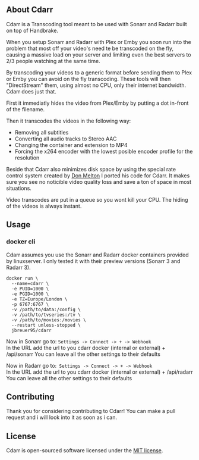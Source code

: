 ## About Cdarr

Cdarr is a Transcoding tool meant to be used with Sonarr and Radarr built on top of Handbrake.

When you setup Sonarr and Radarr with Plex or Emby you soon run into the problem that most off your video's need te be transcoded on the fly, causing a massive load on your server and limiting even the best servers to 2/3 people watching at the same time.

By transcoding your videos to a generic format before sending them to Plex or Emby you can avoid on the fly transcoding. These tools will then "DirectStream" them, using almost no CPU, only their internet bandwidth. Cdarr does just that. 

First it immediatly hides the video from Plex/Emby by putting a dot in-front of the filename.

Then it transcodes the videos in the following way:
* Removing all subtitles
* Converting all audio tracks to Stereo AAC
* Changing the container and extension to MP4
* Forcing the x264 encoder with the lowest posible encoder profile for the resolution

Beside that Cdarr also minimizes disk space by using the special rate control system created by [Don Melton](https://github.com/donmelton/video_transcoding#how-my-simple-and-special-ratecontrol-systems-work) I ported his code for Cdarr. It makes sure you see no noticible video quality loss and save a ton of space in most situations.

Video transcodes are put in a queue so you wont kill your CPU. The hiding of the videos is always instant. 

## Usage

### docker cli

Cdarr assumes you use the Sonarr and Radarr docker containers provided by linuxserver. I only tested it with their preview versions (Sonarr 3 and Radarr 3).
```
docker run \
  --name=cdarr \
  -e PUID=1000 \
  -e PGID=1000 \
  -e TZ=Europe/London \  
  -p 6767:6767 \
  -v /path/to/data:/config \
  -v /path/to/tvseries:/tv \
  -v /path/to/movies:/movies \  
  --restart unless-stopped \
  jbreuer95/cdarr
```

Now in Sonarr go to: `Settings -> Connect -> + -> Webhook`  
In the URL add the url to you cdarr docker (internal or external) + /api/sonarr
You can leave all the other settings to their defaults

Now in Radarr go to:` Settings -> Connect -> + -> Webhook`  
In the URL add the url to you cdarr docker (internal or external) + /api/radarr
You can leave all the other settings to their defaults

## Contributing

Thank you for considering contributing to Cdarr! You can make a pull request and i will look into it as soon as i can.

## License

Cdarr is open-sourced software licensed under the [MIT license](https://opensource.org/licenses/MIT).
